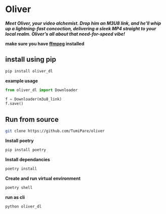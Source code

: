 # Oliver
***Meet Oliver, your video alchemist. Drop him an M3U8 link, and he'll whip up a lightning-fast concoction, delivering a sleek MP4 straight to your local realm. Oliver's all about that need-for-speed vibe!***

**make sure you have [ffmpeg](https://ffmpeg.org/download.html) installed**

## **install using pip**
```bash
pip install oliver_dl
```
**example usage**
```python
from oliver_dl import Downloader

f = Downloader(m3u8_link)
f.save()
```
## **Run from source**

```bash
git clone https://github.com/TumiPare/oliver
```
**Install poetry**
```bash
pip install poetry
```
**Install dependancies**
```bash
poetry install
```
**Create and run virtual environment**
```bash
poetry shell
```
**run as cli**
```bash
python oliver_dl
```


